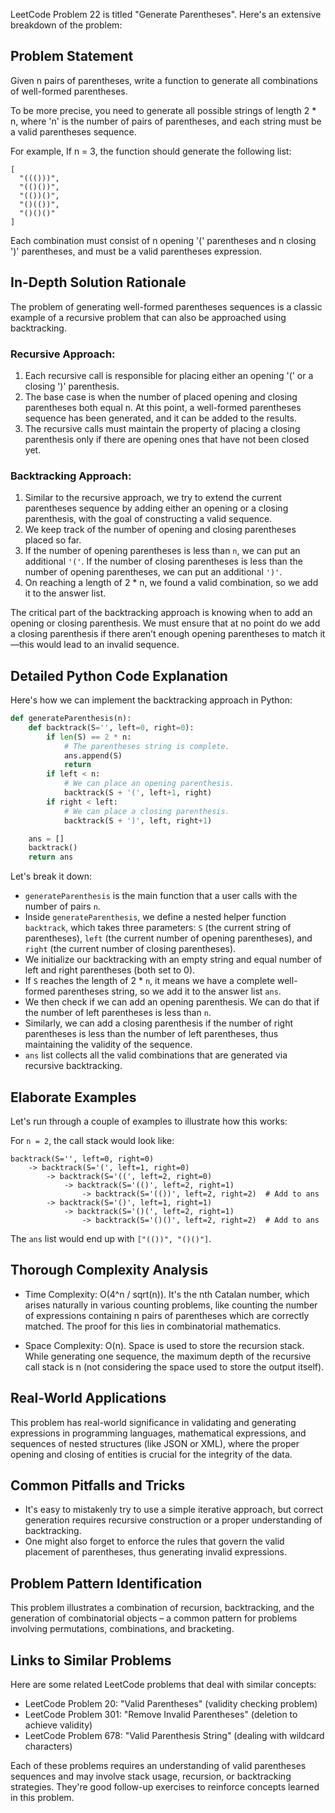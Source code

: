 LeetCode Problem 22 is titled "Generate Parentheses". Here's an extensive breakdown of the problem:

## Problem Statement

Given n pairs of parentheses, write a function to generate all combinations of well-formed parentheses.

To be more precise, you need to generate all possible strings of length 2 * n, where 'n' is the number of pairs of parentheses, and each string must be a valid parentheses sequence.

For example,
If n = 3, the function should generate the following list:
```
[
  "((()))",
  "(()())",
  "(())()",
  "()(())",
  "()()()"
]
```
Each combination must consist of n opening '(' parentheses and n closing ')' parentheses, and must be a valid parentheses expression.

## In-Depth Solution Rationale

The problem of generating well-formed parentheses sequences is a classic example of a recursive problem that can also be approached using backtracking.

### Recursive Approach:
1. Each recursive call is responsible for placing either an opening '(' or a closing ')' parenthesis.
2. The base case is when the number of placed opening and closing parentheses both equal n. At this point, a well-formed parentheses sequence has been generated, and it can be added to the results.
3. The recursive calls must maintain the property of placing a closing parenthesis only if there are opening ones that have not been closed yet.

### Backtracking Approach:
1. Similar to the recursive approach, we try to extend the current parentheses sequence by adding either an opening or a closing parenthesis, with the goal of constructing a valid sequence.
2. We keep track of the number of opening and closing parentheses placed so far.
3. If the number of opening parentheses is less than `n`, we can put an additional `'('`. If the number of closing parentheses is less than the number of opening parentheses, we can put an additional `')'`.
4. On reaching a length of 2 * n, we found a valid combination, so we add it to the answer list.

The critical part of the backtracking approach is knowing when to add an opening or closing parenthesis. We must ensure that at no point do we add a closing parenthesis if there aren’t enough opening parentheses to match it—this would lead to an invalid sequence.

## Detailed Python Code Explanation

Here's how we can implement the backtracking approach in Python:

```python
def generateParenthesis(n):
    def backtrack(S='', left=0, right=0):
        if len(S) == 2 * n:
            # The parentheses string is complete.
            ans.append(S)
            return
        if left < n:
            # We can place an opening parenthesis.
            backtrack(S + '(', left+1, right)
        if right < left:
            # We can place a closing parenthesis.
            backtrack(S + ')', left, right+1)

    ans = []
    backtrack()
    return ans
```

Let's break it down:

- `generateParenthesis` is the main function that a user calls with the number of pairs `n`.
- Inside `generateParenthesis`, we define a nested helper function `backtrack`, which takes three parameters: `S` (the current string of parentheses), `left` (the current number of opening parentheses), and `right` (the current number of closing parentheses).
- We initialize our backtracking with an empty string and equal number of left and right parentheses (both set to 0).
- If `S` reaches the length of 2 * `n`, it means we have a complete well-formed parentheses string, so we add it to the answer list `ans`.
- We then check if we can add an opening parenthesis. We can do that if the number of left parentheses is less than `n`.
- Similarly, we can add a closing parenthesis if the number of right parentheses is less than the number of left parentheses, thus maintaining the validity of the sequence.
- `ans` list collects all the valid combinations that are generated via recursive backtracking.

## Elaborate Examples

Let's run through a couple of examples to illustrate how this works:

For `n = 2`, the call stack would look like:

```
backtrack(S='', left=0, right=0)
    -> backtrack(S='(', left=1, right=0)
        -> backtrack(S='((', left=2, right=0)
            -> backtrack(S='(()', left=2, right=1)
                -> backtrack(S='(())', left=2, right=2)  # Add to ans
        -> backtrack(S='()', left=1, right=1)
            -> backtrack(S='()(', left=2, right=1)
                -> backtrack(S='()()', left=2, right=2)  # Add to ans
```

The `ans` list would end up with `["(())", "()()"]`.

## Thorough Complexity Analysis

- Time Complexity: O(4^n / sqrt(n)). It's the nth Catalan number, which arises naturally in various counting problems, like counting the number of expressions containing n pairs of parentheses which are correctly matched. The proof for this lies in combinatorial mathematics.

- Space Complexity: O(n). Space is used to store the recursion stack. While generating one sequence, the maximum depth of the recursive call stack is n (not considering the space used to store the output itself).


## Real-World Applications

This problem has real-world significance in validating and generating expressions in programming languages, mathematical expressions, and sequences of nested structures (like JSON or XML), where the proper opening and closing of entities is crucial for the integrity of the data.

## Common Pitfalls and Tricks

- It's easy to mistakenly try to use a simple iterative approach, but correct generation requires recursive construction or a proper understanding of backtracking.
- One might also forget to enforce the rules that govern the valid placement of parentheses, thus generating invalid expressions.

## Problem Pattern Identification

This problem illustrates a combination of recursion, backtracking, and the generation of combinatorial objects – a common pattern for problems involving permutations, combinations, and bracketing.

## Links to Similar Problems

Here are some related LeetCode problems that deal with similar concepts:
- LeetCode Problem 20: "Valid Parentheses" (validity checking problem)
- LeetCode Problem 301: "Remove Invalid Parentheses" (deletion to achieve validity)
- LeetCode Problem 678: "Valid Parenthesis String" (dealing with wildcard characters)

Each of these problems requires an understanding of valid parentheses sequences and may involve stack usage, recursion, or backtracking strategies. They're good follow-up exercises to reinforce concepts learned in this problem.